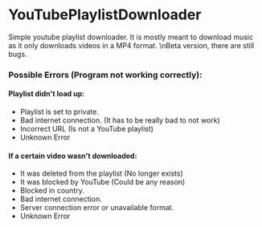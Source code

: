 # YouTubePlaylistDownloader
Simple youtube playlist downloader. 
It is mostly meant to download music as it only downloads videos in a MP4 format.
\nBeta version, there are still bugs.

### Possible Errors (Program not working correctly):
#### Playlist didn't load up:
- Playlist is set to private.
- Bad internet connection. (It has to be really bad to not work)
- Incorrect URL (Is not a YouTube playlist)
- Unknown Error 

#### If a certain video wasn't downloaded:
- It was deleted from the playlist (No longer exists)
- It was blocked by YouTube (Could be any reason)
- Blocked in country.
- Bad internet connection.
- Server connection error or unavailable format.
- Unknown Error
